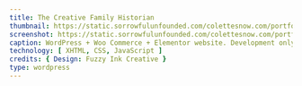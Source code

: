 ```yaml
---
title: The Creative Family Historian
thumbnail: https://static.sorrowfulunfounded.com/colettesnow.com/portfolio/artoffam/artoffam_thumb.png
screenshot: https://static.sorrowfulunfounded.com/colettesnow.com/portfolio/artoffam/artoffam_full.png
caption: WordPress + Woo Commerce + Elementor website. Development only. Design by Fuzzy Ink Creative
technology: [ XHTML, CSS, JavaScript ]
credits: { Design: Fuzzy Ink Creative }
type: wordpress
---
```

